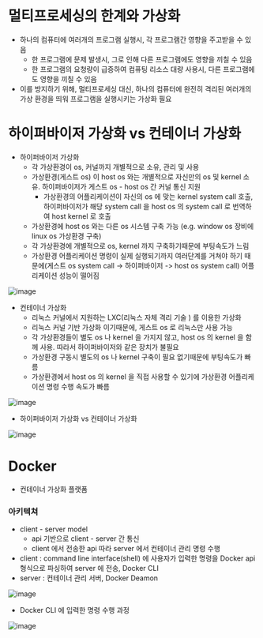 # 멀티프로세싱의 한계와 가상화
* 하나의 컴퓨터에 여러개의 프로그램 실행시, 각 프로그램간 영향을 주고받을 수 있음
    * 한 프로그램에 문제 발생시, 그로 인해 다른 프로그램에도 영향을 끼칠 수 있음
    * 한 프로그램의 요청량이 급증하여 컴퓨팅 리소스 대량 사용시, 다른 프로그램에도 영향을 끼칠 수 있음
* 이를 방지하기 위해, 멀티프로세싱 대신, 하나의 컴퓨터에 완전히 격리된 여러개의 가상 환경을 띄워 프로그램을 실행시키는 가상화 필요 

# 하이퍼바이저 가상화 vs 컨테이너 가상화
* 하이퍼바이저 가상화
    * 각 가상환경이 os, 커널까지 개별적으로 소유, 관리 및 사용
    * 가상환경(게스트 os) 이 host os 와는 개별적으로 자신만의 os 및 kernel 소유. 하이퍼바이저가 게스트 os - host os 간 커널 통신 지원
      * 가상환경의 어플리케이션이 자신의 os 에 맞는 kernel system call 호출, 하이퍼바이저가 해당 system call 을 host os 의 system call 로 번역하여 host kernel 로 호출
    * 가상환경에 host os 와는 다른 os 시스템 구축 가능 (e.g. window os 장비에 linux os 가상환경 구축)
    * 각 가상환경에 개별적으로 os, kernel 까지 구축하기때문에 부팅속도가 느림
    * 가상환경 어플리케이션 명령이 실제 실행되기까지 여러단계를 거쳐야 하기 때문에(게스트 os system call -> 하이퍼바이저 -> host os system call) 어플리케이션 성능이 떨어짐 

![image](https://github.com/user-attachments/assets/8a004d0d-fe18-4f1a-a20d-2d88b5b86b65)

* 컨테이너 가상화
  * 리눅스 커널에서 지원하는 LXC(리눅스 자체 격리 기술 ) 를 이용한 가상화
  * 리눅스 커널 기반 가상화 이기때문에, 게스트 os 로 리눅스만 사용 가능
  * 각 가상환경들이 별도 os 나 kernel 을 가지지 않고, host os 의 kernel 을 함께 사용. 따라서 하이퍼바이저와 같은 장치가 불필요
  * 가상환경 구동시 별도의 os 나 kernel 구축이 필요 없기때문에 부팅속도가 빠름
  * 가상환경에서 host os 의 kernel 을 직접 사용할 수 있기에 가상환경 어플리케이션 명령 수행 속도가 빠름 

![image](https://github.com/user-attachments/assets/720d4a1b-badb-47f4-800b-9e035b78a96e)

* 하이퍼바이저 가상화 vs 컨테이너 가상화

![image](https://github.com/user-attachments/assets/5818b92d-bf4c-46d0-ab6a-911ca9c9b4f7)

# Docker
* 컨테이너 가상화 플랫폼

### 아키텍쳐
* client - server model
  * api 기반으로 client - server 간 통신
  * client 에서 전송한 api 따라 server 에서 컨테이너 관리 명령 수행
* client : command line interface(shell) 에 사용자가 입력한 명령을 Docker api 형식으로 파싱하여 server 에 전송, Docker CLI
* server : 컨테이너 관리 서버, Docker Deamon

![image](https://github.com/user-attachments/assets/8b65212d-c10d-4f01-a810-d1edde59ed32)

* Docker CLI 에 입력한 명령 수행 과정

![image](https://github.com/user-attachments/assets/e92b4875-fca7-4a90-964a-0b971bbb8823)
